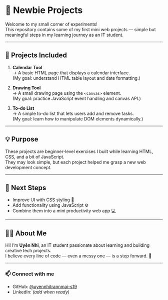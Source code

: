 # 🌱 Newbie Projects

Welcome to my small corner of experiments!  
This repository contains some of my first mini web projects — simple but meaningful steps in my learning journey as an IT student.

---

## 📂 Projects Included

1. **Calendar Tool**  
   → A basic HTML page that displays a calendar interface.  
   (My goal: understand HTML table layout and date formatting.)

2. **Drawing Tool**  
   → A small drawing page using the `<canvas>` element.  
   (My goal: practice JavaScript event handling and canvas API.)

3. **To-do List**  
   → A simple to-do list that lets users add and remove tasks.  
   (My goal: learn how to manipulate DOM elements dynamically.)

---

## 💡 Purpose
These projects are beginner-level exercises I built while learning HTML, CSS, and a bit of JavaScript.  
They may look simple, but each project helped me grasp a new web development concept.

---

## 🧭 Next Steps
- Improve UI with CSS styling 🎨  
- Add functionality using JavaScript ⚙️  
- Combine them into a mini productivity web app 💻  

---

## 🧑‍💻 About Me
Hi! I’m **Uyên Nhi**, an IT student passionate about learning and building creative tech projects.  
I believe every line of code — even a messy one — is a step forward. 🌸

---

### 📫 Connect with me
- GitHub: [@uyennhitrannmai-s19](https://github.com/uyennhitrannmai-s19)
- LinkedIn: *(add when ready)*  
